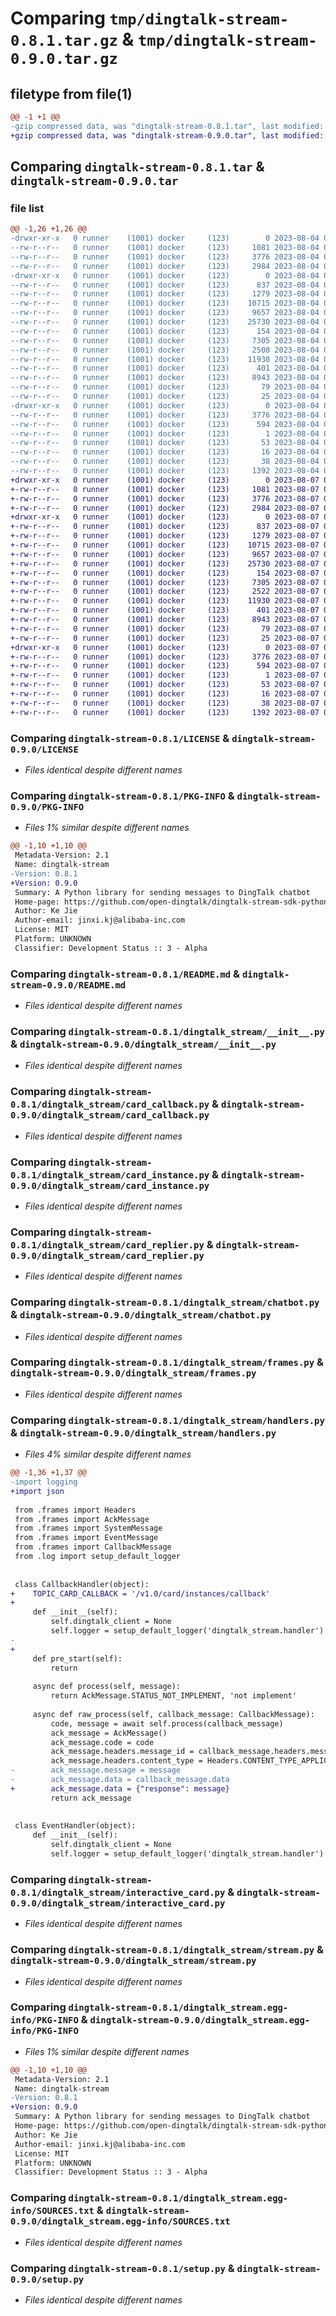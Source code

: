 # Comparing `tmp/dingtalk-stream-0.8.1.tar.gz` & `tmp/dingtalk-stream-0.9.0.tar.gz`

## filetype from file(1)

```diff
@@ -1 +1 @@
-gzip compressed data, was "dingtalk-stream-0.8.1.tar", last modified: Fri Aug  4 02:58:28 2023, max compression
+gzip compressed data, was "dingtalk-stream-0.9.0.tar", last modified: Mon Aug  7 09:04:46 2023, max compression
```

## Comparing `dingtalk-stream-0.8.1.tar` & `dingtalk-stream-0.9.0.tar`

### file list

```diff
@@ -1,26 +1,26 @@
-drwxr-xr-x   0 runner    (1001) docker     (123)        0 2023-08-04 02:58:28.029870 dingtalk-stream-0.8.1/
--rw-r--r--   0 runner    (1001) docker     (123)     1081 2023-08-04 02:58:26.000000 dingtalk-stream-0.8.1/LICENSE
--rw-r--r--   0 runner    (1001) docker     (123)     3776 2023-08-04 02:58:28.029870 dingtalk-stream-0.8.1/PKG-INFO
--rw-r--r--   0 runner    (1001) docker     (123)     2984 2023-08-04 02:58:26.000000 dingtalk-stream-0.8.1/README.md
-drwxr-xr-x   0 runner    (1001) docker     (123)        0 2023-08-04 02:58:28.025870 dingtalk-stream-0.8.1/dingtalk_stream/
--rw-r--r--   0 runner    (1001) docker     (123)      837 2023-08-04 02:58:26.000000 dingtalk-stream-0.8.1/dingtalk_stream/__init__.py
--rw-r--r--   0 runner    (1001) docker     (123)     1279 2023-08-04 02:58:26.000000 dingtalk-stream-0.8.1/dingtalk_stream/card_callback.py
--rw-r--r--   0 runner    (1001) docker     (123)    10715 2023-08-04 02:58:26.000000 dingtalk-stream-0.8.1/dingtalk_stream/card_instance.py
--rw-r--r--   0 runner    (1001) docker     (123)     9657 2023-08-04 02:58:26.000000 dingtalk-stream-0.8.1/dingtalk_stream/card_replier.py
--rw-r--r--   0 runner    (1001) docker     (123)    25730 2023-08-04 02:58:26.000000 dingtalk-stream-0.8.1/dingtalk_stream/chatbot.py
--rw-r--r--   0 runner    (1001) docker     (123)      154 2023-08-04 02:58:26.000000 dingtalk-stream-0.8.1/dingtalk_stream/credential.py
--rw-r--r--   0 runner    (1001) docker     (123)     7305 2023-08-04 02:58:26.000000 dingtalk-stream-0.8.1/dingtalk_stream/frames.py
--rw-r--r--   0 runner    (1001) docker     (123)     2508 2023-08-04 02:58:26.000000 dingtalk-stream-0.8.1/dingtalk_stream/handlers.py
--rw-r--r--   0 runner    (1001) docker     (123)    11930 2023-08-04 02:58:26.000000 dingtalk-stream-0.8.1/dingtalk_stream/interactive_card.py
--rw-r--r--   0 runner    (1001) docker     (123)      401 2023-08-04 02:58:26.000000 dingtalk-stream-0.8.1/dingtalk_stream/log.py
--rw-r--r--   0 runner    (1001) docker     (123)     8943 2023-08-04 02:58:26.000000 dingtalk-stream-0.8.1/dingtalk_stream/stream.py
--rw-r--r--   0 runner    (1001) docker     (123)       79 2023-08-04 02:58:26.000000 dingtalk-stream-0.8.1/dingtalk_stream/utils.py
--rw-r--r--   0 runner    (1001) docker     (123)       25 2023-08-04 02:58:26.000000 dingtalk-stream-0.8.1/dingtalk_stream/version.py
-drwxr-xr-x   0 runner    (1001) docker     (123)        0 2023-08-04 02:58:28.029870 dingtalk-stream-0.8.1/dingtalk_stream.egg-info/
--rw-r--r--   0 runner    (1001) docker     (123)     3776 2023-08-04 02:58:27.000000 dingtalk-stream-0.8.1/dingtalk_stream.egg-info/PKG-INFO
--rw-r--r--   0 runner    (1001) docker     (123)      594 2023-08-04 02:58:28.000000 dingtalk-stream-0.8.1/dingtalk_stream.egg-info/SOURCES.txt
--rw-r--r--   0 runner    (1001) docker     (123)        1 2023-08-04 02:58:27.000000 dingtalk-stream-0.8.1/dingtalk_stream.egg-info/dependency_links.txt
--rw-r--r--   0 runner    (1001) docker     (123)       53 2023-08-04 02:58:27.000000 dingtalk-stream-0.8.1/dingtalk_stream.egg-info/requires.txt
--rw-r--r--   0 runner    (1001) docker     (123)       16 2023-08-04 02:58:27.000000 dingtalk-stream-0.8.1/dingtalk_stream.egg-info/top_level.txt
--rw-r--r--   0 runner    (1001) docker     (123)       38 2023-08-04 02:58:28.029870 dingtalk-stream-0.8.1/setup.cfg
--rw-r--r--   0 runner    (1001) docker     (123)     1392 2023-08-04 02:58:26.000000 dingtalk-stream-0.8.1/setup.py
+drwxr-xr-x   0 runner    (1001) docker     (123)        0 2023-08-07 09:04:46.156772 dingtalk-stream-0.9.0/
+-rw-r--r--   0 runner    (1001) docker     (123)     1081 2023-08-07 09:04:45.000000 dingtalk-stream-0.9.0/LICENSE
+-rw-r--r--   0 runner    (1001) docker     (123)     3776 2023-08-07 09:04:46.156772 dingtalk-stream-0.9.0/PKG-INFO
+-rw-r--r--   0 runner    (1001) docker     (123)     2984 2023-08-07 09:04:45.000000 dingtalk-stream-0.9.0/README.md
+drwxr-xr-x   0 runner    (1001) docker     (123)        0 2023-08-07 09:04:46.156772 dingtalk-stream-0.9.0/dingtalk_stream/
+-rw-r--r--   0 runner    (1001) docker     (123)      837 2023-08-07 09:04:45.000000 dingtalk-stream-0.9.0/dingtalk_stream/__init__.py
+-rw-r--r--   0 runner    (1001) docker     (123)     1279 2023-08-07 09:04:45.000000 dingtalk-stream-0.9.0/dingtalk_stream/card_callback.py
+-rw-r--r--   0 runner    (1001) docker     (123)    10715 2023-08-07 09:04:45.000000 dingtalk-stream-0.9.0/dingtalk_stream/card_instance.py
+-rw-r--r--   0 runner    (1001) docker     (123)     9657 2023-08-07 09:04:45.000000 dingtalk-stream-0.9.0/dingtalk_stream/card_replier.py
+-rw-r--r--   0 runner    (1001) docker     (123)    25730 2023-08-07 09:04:45.000000 dingtalk-stream-0.9.0/dingtalk_stream/chatbot.py
+-rw-r--r--   0 runner    (1001) docker     (123)      154 2023-08-07 09:04:45.000000 dingtalk-stream-0.9.0/dingtalk_stream/credential.py
+-rw-r--r--   0 runner    (1001) docker     (123)     7305 2023-08-07 09:04:45.000000 dingtalk-stream-0.9.0/dingtalk_stream/frames.py
+-rw-r--r--   0 runner    (1001) docker     (123)     2522 2023-08-07 09:04:45.000000 dingtalk-stream-0.9.0/dingtalk_stream/handlers.py
+-rw-r--r--   0 runner    (1001) docker     (123)    11930 2023-08-07 09:04:45.000000 dingtalk-stream-0.9.0/dingtalk_stream/interactive_card.py
+-rw-r--r--   0 runner    (1001) docker     (123)      401 2023-08-07 09:04:45.000000 dingtalk-stream-0.9.0/dingtalk_stream/log.py
+-rw-r--r--   0 runner    (1001) docker     (123)     8943 2023-08-07 09:04:45.000000 dingtalk-stream-0.9.0/dingtalk_stream/stream.py
+-rw-r--r--   0 runner    (1001) docker     (123)       79 2023-08-07 09:04:45.000000 dingtalk-stream-0.9.0/dingtalk_stream/utils.py
+-rw-r--r--   0 runner    (1001) docker     (123)       25 2023-08-07 09:04:45.000000 dingtalk-stream-0.9.0/dingtalk_stream/version.py
+drwxr-xr-x   0 runner    (1001) docker     (123)        0 2023-08-07 09:04:46.156772 dingtalk-stream-0.9.0/dingtalk_stream.egg-info/
+-rw-r--r--   0 runner    (1001) docker     (123)     3776 2023-08-07 09:04:46.000000 dingtalk-stream-0.9.0/dingtalk_stream.egg-info/PKG-INFO
+-rw-r--r--   0 runner    (1001) docker     (123)      594 2023-08-07 09:04:46.000000 dingtalk-stream-0.9.0/dingtalk_stream.egg-info/SOURCES.txt
+-rw-r--r--   0 runner    (1001) docker     (123)        1 2023-08-07 09:04:46.000000 dingtalk-stream-0.9.0/dingtalk_stream.egg-info/dependency_links.txt
+-rw-r--r--   0 runner    (1001) docker     (123)       53 2023-08-07 09:04:46.000000 dingtalk-stream-0.9.0/dingtalk_stream.egg-info/requires.txt
+-rw-r--r--   0 runner    (1001) docker     (123)       16 2023-08-07 09:04:46.000000 dingtalk-stream-0.9.0/dingtalk_stream.egg-info/top_level.txt
+-rw-r--r--   0 runner    (1001) docker     (123)       38 2023-08-07 09:04:46.156772 dingtalk-stream-0.9.0/setup.cfg
+-rw-r--r--   0 runner    (1001) docker     (123)     1392 2023-08-07 09:04:45.000000 dingtalk-stream-0.9.0/setup.py
```

### Comparing `dingtalk-stream-0.8.1/LICENSE` & `dingtalk-stream-0.9.0/LICENSE`

 * *Files identical despite different names*

### Comparing `dingtalk-stream-0.8.1/PKG-INFO` & `dingtalk-stream-0.9.0/PKG-INFO`

 * *Files 1% similar despite different names*

```diff
@@ -1,10 +1,10 @@
 Metadata-Version: 2.1
 Name: dingtalk-stream
-Version: 0.8.1
+Version: 0.9.0
 Summary: A Python library for sending messages to DingTalk chatbot
 Home-page: https://github.com/open-dingtalk/dingtalk-stream-sdk-python
 Author: Ke Jie
 Author-email: jinxi.kj@alibaba-inc.com
 License: MIT
 Platform: UNKNOWN
 Classifier: Development Status :: 3 - Alpha
```

### Comparing `dingtalk-stream-0.8.1/README.md` & `dingtalk-stream-0.9.0/README.md`

 * *Files identical despite different names*

### Comparing `dingtalk-stream-0.8.1/dingtalk_stream/__init__.py` & `dingtalk-stream-0.9.0/dingtalk_stream/__init__.py`

 * *Files identical despite different names*

### Comparing `dingtalk-stream-0.8.1/dingtalk_stream/card_callback.py` & `dingtalk-stream-0.9.0/dingtalk_stream/card_callback.py`

 * *Files identical despite different names*

### Comparing `dingtalk-stream-0.8.1/dingtalk_stream/card_instance.py` & `dingtalk-stream-0.9.0/dingtalk_stream/card_instance.py`

 * *Files identical despite different names*

### Comparing `dingtalk-stream-0.8.1/dingtalk_stream/card_replier.py` & `dingtalk-stream-0.9.0/dingtalk_stream/card_replier.py`

 * *Files identical despite different names*

### Comparing `dingtalk-stream-0.8.1/dingtalk_stream/chatbot.py` & `dingtalk-stream-0.9.0/dingtalk_stream/chatbot.py`

 * *Files identical despite different names*

### Comparing `dingtalk-stream-0.8.1/dingtalk_stream/frames.py` & `dingtalk-stream-0.9.0/dingtalk_stream/frames.py`

 * *Files identical despite different names*

### Comparing `dingtalk-stream-0.8.1/dingtalk_stream/handlers.py` & `dingtalk-stream-0.9.0/dingtalk_stream/handlers.py`

 * *Files 4% similar despite different names*

```diff
@@ -1,36 +1,37 @@
-import logging
+import json
 
 from .frames import Headers
 from .frames import AckMessage
 from .frames import SystemMessage
 from .frames import EventMessage
 from .frames import CallbackMessage
 from .log import setup_default_logger
 
 
 class CallbackHandler(object):
+    TOPIC_CARD_CALLBACK = '/v1.0/card/instances/callback'
+
     def __init__(self):
         self.dingtalk_client = None
         self.logger = setup_default_logger('dingtalk_stream.handler')
-    
+
     def pre_start(self):
         return
 
     async def process(self, message):
         return AckMessage.STATUS_NOT_IMPLEMENT, 'not implement'
 
     async def raw_process(self, callback_message: CallbackMessage):
         code, message = await self.process(callback_message)
         ack_message = AckMessage()
         ack_message.code = code
         ack_message.headers.message_id = callback_message.headers.message_id
         ack_message.headers.content_type = Headers.CONTENT_TYPE_APPLICATION_JSON
-        ack_message.message = message
-        ack_message.data = callback_message.data
+        ack_message.data = {"response": message}
         return ack_message
 
 
 class EventHandler(object):
     def __init__(self):
         self.dingtalk_client = None
         self.logger = setup_default_logger('dingtalk_stream.handler')
```

### Comparing `dingtalk-stream-0.8.1/dingtalk_stream/interactive_card.py` & `dingtalk-stream-0.9.0/dingtalk_stream/interactive_card.py`

 * *Files identical despite different names*

### Comparing `dingtalk-stream-0.8.1/dingtalk_stream/stream.py` & `dingtalk-stream-0.9.0/dingtalk_stream/stream.py`

 * *Files identical despite different names*

### Comparing `dingtalk-stream-0.8.1/dingtalk_stream.egg-info/PKG-INFO` & `dingtalk-stream-0.9.0/dingtalk_stream.egg-info/PKG-INFO`

 * *Files 1% similar despite different names*

```diff
@@ -1,10 +1,10 @@
 Metadata-Version: 2.1
 Name: dingtalk-stream
-Version: 0.8.1
+Version: 0.9.0
 Summary: A Python library for sending messages to DingTalk chatbot
 Home-page: https://github.com/open-dingtalk/dingtalk-stream-sdk-python
 Author: Ke Jie
 Author-email: jinxi.kj@alibaba-inc.com
 License: MIT
 Platform: UNKNOWN
 Classifier: Development Status :: 3 - Alpha
```

### Comparing `dingtalk-stream-0.8.1/dingtalk_stream.egg-info/SOURCES.txt` & `dingtalk-stream-0.9.0/dingtalk_stream.egg-info/SOURCES.txt`

 * *Files identical despite different names*

### Comparing `dingtalk-stream-0.8.1/setup.py` & `dingtalk-stream-0.9.0/setup.py`

 * *Files identical despite different names*

